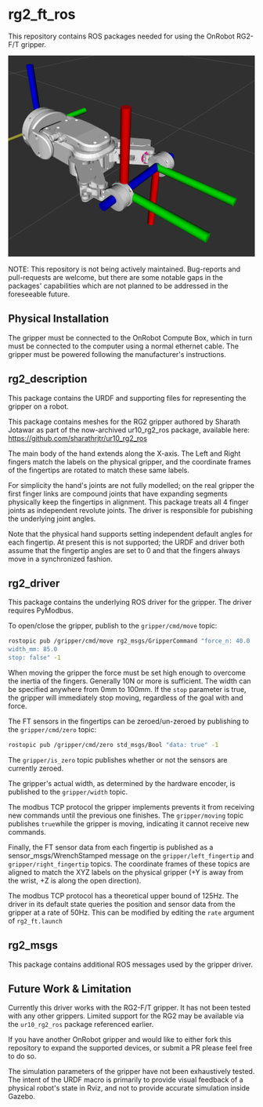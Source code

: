 rg2_ft_ros
============

This repository contains ROS packages needed for using the OnRobot RG2-F/T gripper.

![RG2-FT URDF](doc/rg2_ft_urdf.png "The RG2-FT URDF")


NOTE: This repository is not being actively maintained.  Bug-reports and pull-requests are welcome, but there are some
notable gaps in the packages' capabilities which are not planned to be addressed in the foreseeable future.


Physical Installation
-----------------------

The gripper must be connected to the OnRobot Compute Box, which in turn must be connected to the computer
using a normal ethernet cable.  The gripper must be powered following the manufacturer's instructions.


rg2_description
--------------------

This package contains the URDF and supporting files for representing the gripper on a robot.

This package contains meshes for the RG2 gripper authored by Sharath Jotawar as part of the now-archived
ur10_rg2_ros package, available here: https://github.com/sharathrjtr/ur10_rg2_ros

The main body of the hand extends along the X-axis.  The Left and Right fingers match the labels on the physical
gripper, and the coordinate frames of the fingertips are rotated to match these same labels.

For simplicity the hand's joints are not fully modelled; on the real gripper the first finger links are compound
joints that have expanding segments physically keep the fingertips in alignment.  This package treats all 4 finger
joints as independent revolute joints.  The driver is responsible for pubishing the underlying joint angles.

Note that the physical hand supports setting independent default angles for each fingertip.  At present this is not
supported; the URDF and driver both assume that the fingertip angles are set to 0 and that the fingers always move
in a synchronized fashion.


rg2_driver
--------------

This package contains the underlying ROS driver for the gripper.  The driver requires PyModbus.

To open/close the gripper, publish to the ``gripper/cmd/move`` topic:

```bash
rostopic pub /gripper/cmd/move rg2_msgs/GripperCommand "force_n: 40.0
width_mm: 85.0
stop: false" -1
```

When moving the gripper the force must be set high enough to overcome the inertia of the fingers.  Generally 10N or more
is sufficient.  The width can be specified anywhere from 0mm to 100mm.  If the ``stop`` parameter is true, the gripper
will immediately stop moving, regardless of the goal with and force.

The FT sensors in the fingertips can be zeroed/un-zeroed by publishing to the ``gripper/cmd/zero`` topic:

```bash
rostopic pub /gripper/cmd/zero std_msgs/Bool "data: true" -1
```

The ``gripper/is_zero`` topic publishes whether or not the sensors are currently zeroed.

The gripper's actual width, as determined by the hardware encoder, is published to the ``gripper/width`` topic.

The modbus TCP protocol the gripper implements prevents it from receiving new commands until the previous one finishes.
The ``gripper/moving`` topic publishes ``true``while the gripper is moving, indicating it cannot receive new commands.

Finally, the FT sensor data from each fingertip is published as a sensor_msgs/WrenchStamped message on the
``gripper/left_fingertip`` and ``gripper/right_fingertip`` topics.  The coordinate frames of these topics are aligned
to match the XYZ labels on the physical gripper (+Y is away from the wrist, +Z is along the open direction).

The modbus TCP protocol has a theoretical upper bound of 125Hz.  The driver in its default state queries the position
and sensor data from the gripper at a rate of 50Hz. This can be modified by editing the ``rate`` argument of
``rg2_ft.launch``


rg2_msgs
--------------

This package contains additional ROS messages used by the gripper driver.


Future Work & Limitation
---------------------------

Currently this driver works with the RG2-F/T gripper.  It has not been tested with any other grippers.  Limited support
for the RG2 may be available via the `ur10_rg2_ros` package referenced earlier.

If you have another OnRobot gripper and would like to either fork this repository to expand the supported devices, or
submit a PR please feel free to do so.

The simulation parameters of the gripper have not been exhaustively tested.  The intent of the URDF macro is primarily
to provide visual feedback of a physical robot's state in Rviz, and not to provide accurate simulation inside Gazebo.
